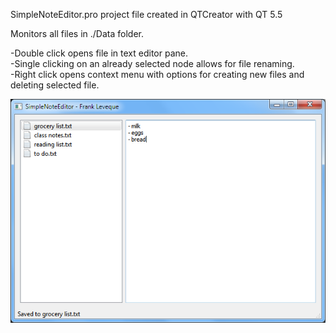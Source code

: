 SimpleNoteEditor.pro project file created in QTCreator with QT 5.5

Monitors all files in ./Data folder. 

-Double click opens file in text editor pane.  
-Single clicking on an already selected node allows for file renaming.  
-Right click opens context menu with options for creating new files and deleting selected file.

![](screenshot.png?raw=true)
